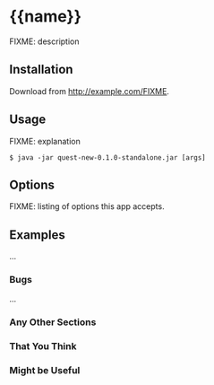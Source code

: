 # {{name}}

FIXME: description

## Installation

Download from http://example.com/FIXME.

## Usage

FIXME: explanation

    $ java -jar quest-new-0.1.0-standalone.jar [args]

## Options

FIXME: listing of options this app accepts.

## Examples

...

### Bugs

...

### Any Other Sections
### That You Think
### Might be Useful

